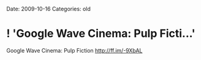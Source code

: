 Date: 2009-10-16
Categories: old

# ! 'Google Wave Cinema: Pulp Ficti...'

Google Wave Cinema: Pulp Fiction <a href="http://ff.im/-9XbAL" rel="nofollow">http://ff.im/-9XbAL</a>
